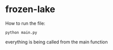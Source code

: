 # frozen-lake

How to run the file:

`python main.py`

everything is being called from the main function
